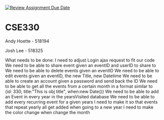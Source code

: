[![Review Assignment Due Date](https://classroom.github.com/assets/deadline-readme-button-22041afd0340ce965d47ae6ef1cefeee28c7c493a6346c4f15d667ab976d596c.svg)](https://classroom.github.com/a/LRsBrD_9)
# CSE330

Andy Hoette - 518194

Josh Lee - 518325

What needs to be done:
    I need to adjust Login ajax request to fit our code
    We need to be able to share event given an eventID and userID to share to
    We need to be able to delete events given an eventID
    We need to be able to edit events given an eventID, the new Title, new Datetime
    We need to be able to create an account given a password and send back the ID
    We need to be able to get all the events from a certain month in a format similar to {id: 330, title:"This is obj title", when:new Date()}
    We need to be able to add an Event in every year in the yearsVisited database
    We need to be able to add every recurring event for a given years
    I need to make it so that events that repeat yearly all get added when going to a new year
    I need to make the color change when change the month
    

